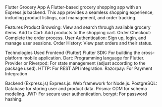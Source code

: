 Flutter Grocery App
A Flutter-based grocery shopping app with an Express.js backend. This app provides a seamless shopping experience, including product listings, cart management, and order tracking.

Features
Product Browsing: View and search through available grocery items.
Add to Cart: Add products to the shopping cart.
Order Checkout: Complete the order process.
User Authentication: Sign up, login, and manage user sessions.
Order History: View past orders and their status.

Technologies Used
Frontend (Flutter)
Flutter SDK: For building the cross-platform mobile application.
Dart: Programming language for Flutter.
Provider or Riverpod: For state management (adjust according to the package used).
HTTP: For REST API integration.
Razorpay: For Payment Integration

Backend (Express.js)
Express.js: Web framework for Node.js.
PostgreSQL: Database for storing user and product data.
Prisma:  ODM for schema modeling.
JWT: For secure user authentication.
bcrypt: For password hashing.    

